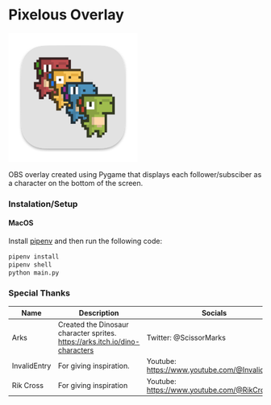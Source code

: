 # Pixelous Overlay
![Pixelous](./assets/icon/icon_256x256x32.png)

OBS overlay created using Pygame that displays each follower/subsciber as a character on the bottom of the screen.

<!-- Add gif of demo here -->
<!-- ![Demo](./assets/demo.gif) -->

 ### Instalation/Setup
#### MacOS
Install [pipenv](https://pipenv.pypa.io/en/latest/) and then run the following code:
```
pipenv install  
pipenv shell  
python main.py
```


### Special Thanks
| Name         | Description                                                                  | Socials                                        |
|--------------|------------------------------------------------------------------------------|------------------------------------------------|
| Arks         | Created the Dinosaur character sprites. https://arks.itch.io/dino-characters | Twitter: @ScissorMarks                         |  
| InvalidEntry | For giving inspiration.                                                      | Youtube: https://www.youtube.com/@InvalidEntry |  
| Rik Cross    | For giving inspiration                                                       | Youtube: https://www.youtube.com/@RikCross     |  